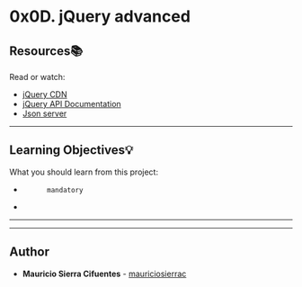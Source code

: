 # 0x0D. jQuery advanced

## Resources:books:
Read or watch:
* [jQuery CDN](https://intranet.hbtn.io/rltoken/6xUdG6WLcA4BVPp-0V2tHg)
* [jQuery API Documentation](https://intranet.hbtn.io/rltoken/EjK8s2oJzo6lMlK99wITJw)
* [Json server](https://intranet.hbtn.io/rltoken/lcjmc3fPYeTm47QmbnRs-Q)

---
## Learning Objectives:bulb:
What you should learn from this project:


*           mandatory
*         

---
---

## Author
* **Mauricio Sierra Cifuentes** - [mauriciosierrac](https://github.com/mauriciosierrac)